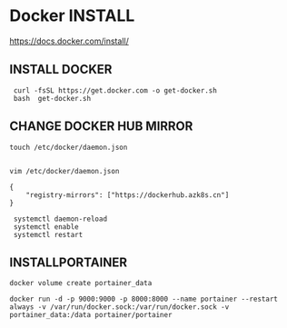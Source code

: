 #  Docker INSTALL

https://docs.docker.com/install/


## INSTALL DOCKER
```
 curl -fsSL https://get.docker.com -o get-docker.sh
 bash  get-docker.sh
```
 
 
##  CHANGE DOCKER HUB  MIRROR 
 
 
```
touch /etc/docker/daemon.json


vim /etc/docker/daemon.json

```

```
{
    "registry-mirrors": ["https://dockerhub.azk8s.cn"]
}
```


```
 systemctl daemon-reload
 systemctl enable 
 systemctl restart
```
 
 
 
 
## INSTALLPORTAINER
```
docker volume create portainer_data

docker run -d -p 9000:9000 -p 8000:8000 --name portainer --restart always -v /var/run/docker.sock:/var/run/docker.sock -v portainer_data:/data portainer/portainer

```



